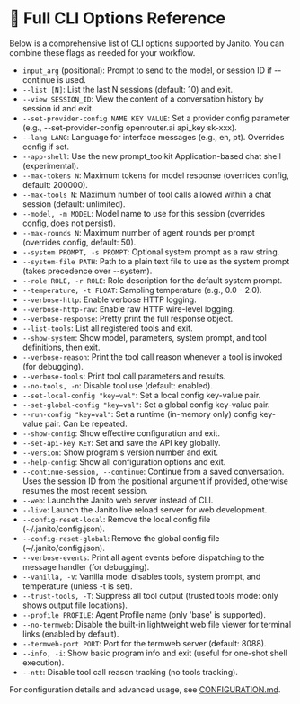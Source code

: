 # 📝 Full CLI Options Reference

Below is a comprehensive list of CLI options supported by Janito. You can combine these flags as needed for your workflow.

- `input_arg` (positional): Prompt to send to the model, or session ID if --continue is used.
- `--list [N]`: List the last N sessions (default: 10) and exit.
- `--view SESSION_ID`: View the content of a conversation history by session id and exit.
- `--set-provider-config NAME KEY VALUE`: Set a provider config parameter (e.g., --set-provider-config openrouter.ai api_key sk-xxx).
- `--lang LANG`: Language for interface messages (e.g., en, pt). Overrides config if set.
- `--app-shell`: Use the new prompt_toolkit Application-based chat shell (experimental).
- `--max-tokens N`: Maximum tokens for model response (overrides config, default: 200000).
- `--max-tools N`: Maximum number of tool calls allowed within a chat session (default: unlimited).
- `--model, -m MODEL`: Model name to use for this session (overrides config, does not persist).
- `--max-rounds N`: Maximum number of agent rounds per prompt (overrides config, default: 50).
- `--system PROMPT, -s PROMPT`: Optional system prompt as a raw string.
- `--system-file PATH`: Path to a plain text file to use as the system prompt (takes precedence over --system).
- `--role ROLE, -r ROLE`: Role description for the default system prompt.
- `--temperature, -t FLOAT`: Sampling temperature (e.g., 0.0 - 2.0).
- `--verbose-http`: Enable verbose HTTP logging.
- `--verbose-http-raw`: Enable raw HTTP wire-level logging.
- `--verbose-response`: Pretty print the full response object.
- `--list-tools`: List all registered tools and exit.
- `--show-system`: Show model, parameters, system prompt, and tool definitions, then exit.
- `--verbose-reason`: Print the tool call reason whenever a tool is invoked (for debugging).
- `--verbose-tools`: Print tool call parameters and results.
- `--no-tools, -n`: Disable tool use (default: enabled).
- `--set-local-config "key=val"`: Set a local config key-value pair.
- `--set-global-config "key=val"`: Set a global config key-value pair.
- `--run-config "key=val"`: Set a runtime (in-memory only) config key-value pair. Can be repeated.
- `--show-config`: Show effective configuration and exit.
- `--set-api-key KEY`: Set and save the API key globally.
- `--version`: Show program's version number and exit.
- `--help-config`: Show all configuration options and exit.
- `--continue-session, --continue`: Continue from a saved conversation. Uses the session ID from the positional argument if provided, otherwise resumes the most recent session.
- `--web`: Launch the Janito web server instead of CLI.
- `--live`: Launch the Janito live reload server for web development.
- `--config-reset-local`: Remove the local config file (~/.janito/config.json).
- `--config-reset-global`: Remove the global config file (~/.janito/config.json).
- `--verbose-events`: Print all agent events before dispatching to the message handler (for debugging).
- `--vanilla, -V`: Vanilla mode: disables tools, system prompt, and temperature (unless -t is set).
- `--trust-tools, -T`: Suppress all tool output (trusted tools mode: only shows output file locations).
- `--profile PROFILE`: Agent Profile name (only 'base' is supported).
- `--no-termweb`: Disable the built-in lightweight web file viewer for terminal links (enabled by default).
- `--termweb-port PORT`: Port for the termweb server (default: 8088).
- `--info, -i`: Show basic program info and exit (useful for one-shot shell execution).
- `--ntt`: Disable tool call reason tracking (no tools tracking).

For configuration details and advanced usage, see [CONFIGURATION.md](CONFIGURATION.md).
